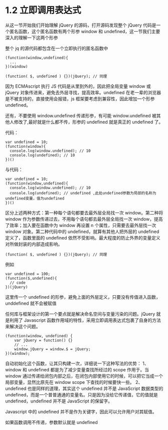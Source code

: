 # 1.2 立即调用表达式

从这一节开始我们开始理解 jQuery 的源码，打开源码发现整个 jQuery 代码是一个匿名函数，这个匿名函数有两个形参 window 和 undefined，这一节我们主要深入的理解一下这两个形参

整个 jq 的源代码都包含在一个立即执行的匿名函数中

```
(function(window,undefined){
  ...
})(window)
```

```
(function( $, undefined ) {})(jQuery); // 同理
```

因为 ECMAscript 执行 JS 代码是从里到外的，因此把全局变量 window 或 jQuery 对象传进来，避免去外层寻找，提高效率。undefined 在老一辈的浏览器是不被支持的，直接使用会报错，js 框架要考虑到兼容性，因此增加一个形参 undefined。

还有，不要使用 window.undefined 传递形参，有可能 window.undefined 被其他人修改了,最好就是什么都不传，形参的 undefined 就是真正的 undefined 了。

代码：

```
var undefined = 10;
(function(window){
  console.log(window.undefined); // 10
  console.log(undefined); // 10
})()
```

与代码：

```
var undefined = 10;
(function(window,undefined){
  console.log(window.undefined); // 10
  console.log(undefined); // undefined ,此处undefined参数为局部的名称为undefined变量，值为undefined
})()
```

区分上述两种方式：第一种每个语句都要去最外层全局找一次 window。第二种将 window 作为参数传递过去，不用每个语句都去最外层全局找一次 window，提高了效率；加入要在函数中为 window 再设置 n 个属性，只需要去最外层找一次 window 对象。第二种代码中的 undefined，就算有其他人把外层的 undefined 定义了，函数里面的 undefined 依然不受影响。最大程度的防止外界的变量定义对所做封装的内部造成影响。

```
(function( $, undefined ) {})(jQuery); // 同理
```

例如

```
var undefined = 100;
(function($,undefined){
  // code
})(jQuery)
```

这里传一个 undefined 的形参，避免上面的外层定义，只要没有传值进入函数，unddefined 就不会被赋值

任何库与框架设计的第一个要点就是解决命名空间与变量污染的问题。jQuery 就是利用了 Javascript 函数作用域的特性，采用立即调用表达式包裹了自身的方法来解决这个问题。

```
(function(window, undefined) {
    var jQuery = function() {}
    // ...
    window.jQuery = window.$ = jQuery;
})(window);
```

自动初始化这个函数，让其只构建一次，详细说一下这种写法的优势：
1、window 和 undefined 都是为了减少变量查找所经过的 scope 作用于。当 window 通过传递给闭包内部之后，在闭包内部使用它的时候，可以把它当成一个局部变量，显然比原先在 window scope 下查找的时候要快一些。
2、undefined 也是同样的道理，其实这个 undefined 并不是 JavaScript 数据类型的 undefined，而是一个普普通通的变量名。只是因为没给它传递值，它的值就是 undefined，undefined 并不是 JavaScript 的保留字。

Javascript 中的 undefined 并不是作为关键字，因此可以允许用户对其赋值。

如果函数调用不传递，参数默认就是 undefined
